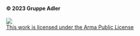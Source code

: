 #### © 2023 Gruppe Adler
<a rel="license" href="https://www.bistudio.com/community/licenses/arma-public-license" target="_blank" >
   <img src="https://data.bistudio.com/images/license/APL.png" >
   <br>
   This work is licensed under the Arma Public License
</a>
